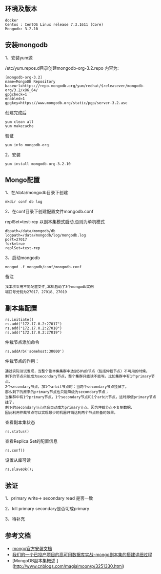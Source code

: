 ## 环境及版本
```
docker
Centos : CentOS Linux release 7.3.1611 (Core)
Mongodb: 3.2.10
```

## 安装mongodb
1、安装yum源

/etc/yum.repos.d目录创建mongodb-org-3.2.repo
内容为:

```
[mongodb-org-3.2]
name=MongoDB Repository
baseurl=https://repo.mongodb.org/yum/redhat/$releasever/mongodb-org/3.2/x86_64/
gpgcheck=1
enabled=1
gpgkey=https://www.mongodb.org/static/pgp/server-3.2.asc
```
创建完成后
```
yum clean all
yum makecache
```
验证
```
yum info mongodb-org
```

2、安装
```
yum install mongodb-org-3.2.10
```

## Mongo配置
1、在/data/mongodb目录下创建
```
mkdir conf db log
```
2、在conf目录下创建配置文件mongodb.conf

replSet=test-rep 以副本集模式启动,否则为单机模式
```
dbpath=/data/mongodb/db
logpath=/data/mongodb/log/mongodb.log
port=27017
fork=true
replSet=test-rep
```
3、启动mongodb
```
mongod -f mongodb/conf/mongodb.conf
```
备注
```
我本次采用不同配置文件,本机启动了3个mongodb实例
端口号分别为27017、27018、27019
```

## 副本集配置
```
rs.initiate()
rs.add("172.17.0.2:27017")
rs.add("172.17.0.2:27018")
rs.add("172.17.0.2:27019")
```

仲裁节点添加命令
```
rs.addArb('somehost:30000')
```
仲裁节点的作用：
```
通过实际测试发现，当整个副本集集群中达到50%的节点（包括仲裁节点）不可用的时候，
剩下的节点只能成为secondary节点，整个集群只能读不能写。比如集群中有1个primary节点，
2个secondary节点，加1个arbit节点时：当两个secondary节点挂掉了，
那么剩下的原来的primary节点也只能降级为secondary节点；
当集群中有1个primary节点，1个secondary节点和1个arbit节点，这时即使primary节点挂了，
剩下的secondary节点也会自动成为primary节点。因为仲裁节点不复制数据，
因此利用仲裁节点可以实现最少的机器开销达到两个节点热备的效果。
```
查看副本集状态
```
rs.status() 
```
查看Replica Set的配置信息
```
rs.conf()
```
设置从库可读
```
rs.slaveOk();
```

## 验证
1、primary write-> secondary read 是否一致

2、kill primary  secondary是否切成primary

3、待补充

## 参考文档

* [mongo官方安装文档](https://docs.mongodb.com/v3.2/tutorial/install-mongodb-on-red-hat/)
* [我们的一个已投产项目的高可用数据库实战-mongo副本集的搭建详细过程
](http://www.2cto.com/database/201602/491168.html)
* [MongoDB副本集概述
] (http://www.cnblogs.com/magialmoon/p/3251330.html)
